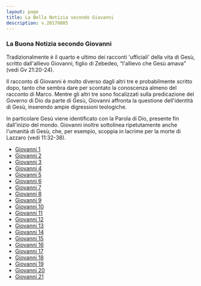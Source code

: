 ```yaml
---
layout: page
title: La Bella Notizia secondo Giovanni
description: v.20170805
---
```


### La Buona Notizia secondo Giovanni

Tradizionalmente è il quarto e ultimo dei racconti 'ufficiali' della vita di Gesù, scritto dall'allievo Giovanni, figlio di Zebedeo, “l'allievo che Gesù amava” (vedi Gv 21:20-24).

Il racconto di Giovanni è molto diverso dagli altri tre e probabilmente scritto dopo, tanto che sembra dare per scontato la conoscenza almeno del racconto di Marco. Mentre gli altri tre sono focalizzati sulla predicazione del Governo di Dio da parte di Gesù, Giovanni affronta la questione dell'identità di Gesù, inserendo ampie digressioni teologiche.

In particolare Gesù viene identificato con la Parola di Dio, presente fin dall'inizio del mondo. Giovanni inoltre sottolinea ripetutamente anche l'umanità di Gesù, che, per esempio, scoppia in lacrime per la morte di Lazzaro (vedi 11:32-38).


* [Giovanni 1](pages/Gv01.html)
* [Giovanni 2](pages/gv02.html)
* [Giovanni 3](pages/gv03.html)
* [Giovanni 4](pages/gv04.html)
* [Giovanni 5](pages/gv05.html)
* [Giovanni 6](pages/gv06.html)
* [Giovanni 7](pages/gv07.html)
* [Giovanni 8](pages/gv08.html)
* [Giovanni 9](pages/gv09.html)
* [Giovanni 10](pages/gv10.html)
* [Giovanni 11](pages/gv11.html)
* [Giovanni 12](pages/gv12.html)
* [Giovanni 13](pages/gv13.html)
* [Giovanni 14](pages/gv14.html)
* [Giovanni 15](pages/gv15.html)
* [Giovanni 16](pages/gv16.html)
* [Giovanni 17](pages/gv17.html)
* [Giovanni 18](pages/gv18.html)
* [Giovanni 19](pages/gv19.html)
* [Giovanni 20](pages/gv20.html)
* [Giovanni 21](pages/gv21.html)
